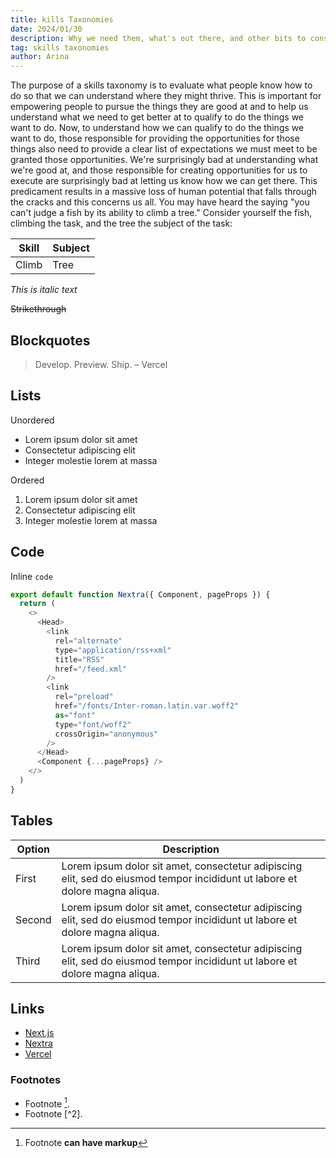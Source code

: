 ```yaml
---
title: kills Taxonomies
date: 2024/01/30
description: Why we need them, what's out there, and other bits to consider.
tag: skills taxonomies
author: Arina
---
```


The purpose of a skills taxonomy is to evaluate what people know how to do so that we can understand where they might thrive. This is important for empowering people to pursue the things they are good at and to help us understand what we need to get better at to qualify to do the things we want to do. Now, to understand how we can qualify to do the things we want to do, those responsible for providing the opportunities for those things also need to provide a clear list of expectations we must meet to be granted those opportunities. We're surprisingly bad at understanding what we're good at, and those responsible for creating opportunities for us to execute are surprisingly bad at letting us know how we can get there. This predicament results in a massive loss of human potential that falls through the cracks and this concerns us all. You may have heard the saying "you can't judge a fish by its ability to climb a tree."  Consider yourself the fish, climbing the task, and the tree the subject of the task:

| **Skill** | **Subject** |
| ----------| ------------|
| Climb     | Tree        |


_This is italic text_

~~Strikethrough~~

## Blockquotes

> Develop. Preview. Ship. – Vercel

## Lists

Unordered

- Lorem ipsum dolor sit amet
- Consectetur adipiscing elit
- Integer molestie lorem at massa

Ordered

1. Lorem ipsum dolor sit amet
2. Consectetur adipiscing elit
3. Integer molestie lorem at massa

## Code

Inline `code`

```js
export default function Nextra({ Component, pageProps }) {
  return (
    <>
      <Head>
        <link
          rel="alternate"
          type="application/rss+xml"
          title="RSS"
          href="/feed.xml"
        />
        <link
          rel="preload"
          href="/fonts/Inter-roman.latin.var.woff2"
          as="font"
          type="font/woff2"
          crossOrigin="anonymous"
        />
      </Head>
      <Component {...pageProps} />
    </>
  )
}
```

## Tables

| **Option** | **Description**                                                                                                             |
| ---------- | --------------------------------------------------------------------------------------------------------------------------- |
| First      | Lorem ipsum dolor sit amet, consectetur adipiscing elit, sed do eiusmod tempor incididunt ut labore et dolore magna aliqua. |
| Second     | Lorem ipsum dolor sit amet, consectetur adipiscing elit, sed do eiusmod tempor incididunt ut labore et dolore magna aliqua. |
| Third      | Lorem ipsum dolor sit amet, consectetur adipiscing elit, sed do eiusmod tempor incididunt ut labore et dolore magna aliqua. |

## Links

- [Next.js](https://nextjs.org)
- [Nextra](https://nextra.vercel.app/)
- [Vercel](http://vercel.com)

### Footnotes

- Footnote [^1].
- Footnote [^2].

[^1]: Footnote **can have markup**
